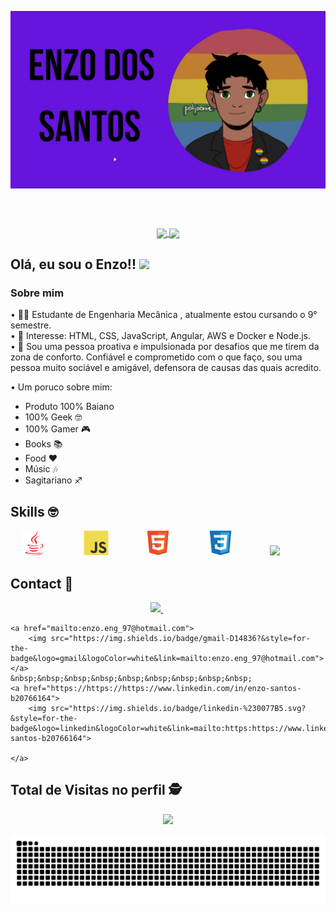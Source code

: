
<p align="center">
  <a href="#">
    <img align="center" width="900" src="Enzo Dos Santos.jpg" />
  </a>

</p>
</br>
</br>
<p align="center">
  <a href="https://github.com/anuraghazra/github-readme-stats">
    <img
      align="center"
      src="https://github-readme-stats.vercel.app/api/top-langs/?username=EnzoDev97&layout=compact"
    />
  </a>
  <a href="https://github.com/anuraghazra/github-readme-stats">
    <img
      align="center"
      height="165"
      src="https://github-readme-stats.vercel.app/api?username=EnzoDev97&count_private=true&theme=merko&include_all_commits=true&count_private=true"
    />
  </a>
</p>

## Olá, eu sou o Enzo!! <img src="https://raw.githubusercontent.com/iampavangandhi/iampavangandhi/master/gifs/Hi.gif" width="30px"></h2>

### Sobre mim

•	👨‍🎓 Estudante de Engenharia Mecânica , atualmente estou cursando o 9° semestre.<br>
•	🎯 Interesse: HTML, CSS, JavaScript, Angular, AWS e Docker e Node.js.<br>
•	🦊 Sou uma pessoa proativa e impulsionada por desafios que me tirem da zona de conforto. Confiável e comprometido com o que faço, sou uma pessoa muito sociável e amigável, defensora de causas das quais acredito.<br>

• Um poruco sobre mim:
- Produto 100% Baiano
- 100% Geek 🤓
- 100% Gamer 🎮
- Books 📚
- Food ♥️
- Músic 🎶
- Sagitariano ♐



## Skills :nerd_face:
<p align="center">
    <img height="40" src="https://raw.githubusercontent.com/devicons/devicon/master/icons/java/java-plain.svg">
    &nbsp;&nbsp;&nbsp;&nbsp;&nbsp;&nbsp;&nbsp;&nbsp;&nbsp;&nbsp;&nbsp;&nbsp;&nbsp;
    <img height="40" src="https://raw.githubusercontent.com/devicons/devicon/master/icons/javascript/javascript-original.svg">
    &nbsp;&nbsp;&nbsp;&nbsp;&nbsp;&nbsp;&nbsp;&nbsp;&nbsp;&nbsp;&nbsp;&nbsp;&nbsp;
    <img height="40" src="https://raw.githubusercontent.com/devicons/devicon/master/icons/html5/html5-original.svg">
    &nbsp;&nbsp;&nbsp;&nbsp;&nbsp;&nbsp;&nbsp;&nbsp;&nbsp;&nbsp;&nbsp;&nbsp;&nbsp;
    <img height="40" src="https://raw.githubusercontent.com/devicons/devicon/master/icons/css3/css3-original.svg">
    &nbsp;&nbsp;&nbsp;&nbsp;&nbsp;&nbsp;&nbsp;&nbsp;&nbsp;&nbsp;&nbsp;&nbsp;&nbsp;
  <img height="40" src="https://img.shields.io/badge/Node.js-43853D?style=for-the-badge&logo=node.js&logoColor=white">
    &nbsp;&nbsp;&nbsp;&nbsp;&nbsp;&nbsp;&nbsp;&nbsp;&nbsp;&nbsp;&nbsp;&nbsp;&nbsp;
    
</p>

## Contact :iphone:

<p align="center">
    <a href="https://github.com/teteusAraujo">
        <img  src="https://img.shields.io/badge/github-%23100000.svg?&style=for-the-badge&logo=github&logoColor=white&link=mailto:https://github.com/EnzoDev97">
    </a>
    &nbsp;&nbsp;&nbsp;&nbsp;&nbsp;&nbsp;&nbsp;&nbsp;&nbsp;
  
    <a href="mailto:enzo.eng_97@hotmail.com">
        <img src="https://img.shields.io/badge/gmail-D14836?&style=for-the-badge&logo=gmail&logoColor=white&link=mailto:enzo.eng_97@hotmail.com">
    </a>
    &nbsp;&nbsp;&nbsp;&nbsp;&nbsp;&nbsp;&nbsp;&nbsp;&nbsp;
    <a href="https://https://https://www.linkedin.com/in/enzo-santos-b20766164">
        <img src="https://img.shields.io/badge/linkedin-%230077B5.svg?&style=for-the-badge&logo=linkedin&logoColor=white&link=mailto:https:https://www.linkedin.com/in/enzo-santos-b20766164">
     
    </a>
</p>

<p align="center"> 

 ## Total de Visitas no perfil :detective: <br>
 <p align="center"> 
   <img alingn="center" src="https://profile-counter.glitch.me/EnzoDev97/count.svg" />
 </p>
 
 ![Snake animation](https://github.com/EnzoDev97/EnzoDev97/blob/output/github-contribution-grid-snake.svg)
 
</p>
